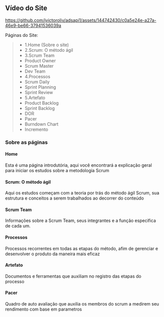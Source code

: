 ## Vídeo do Site




https://github.com/jvictoroliv/adsapi1/assets/144742430/c0a5e24e-a27a-46e9-be66-37941536039a




Páginas do Site:
>  - 1.Home (Sobre o site)
>  - 2.Scrum: O método ágil
>  - 3.Scrum Team
>  - Product Owner
>  - Scrum Master
>  - Dev Team
>  - 4.Processos
>  - Scrum Daily
>  - Sprint Planning
>  - Sprint Review
>  - 5.Artefato
>  - Product Backlog
>  - Sprint Backlog
>  - DOR
>  - Pacer
>  - Burndown Chart
>  - Incremento


### Sobre as páginas

#### Home
Esta é uma página introdutória, aqui você encontrará a explicação geral para iniciar os estudos sobre a metodologia Scrum

#### Scrum: O método ágil
Aqui os estudos começam com a teoria por trás do método ágil Scrum, sua estrutura e conceitos a serem trabalhados ao decorrer do conteúdo

#### Scrum Team
Informações sobre a Scrum Team, seus integrantes e a função especifica de cada um.

#### Processos
Processos recorrentes em todas as etapas do método, afim de gerenciar e desenvolver o produto da maneira mais eficaz

#### Artefato
Documentos e ferramentas que auxiliam no registro das etapas do processo

#### Pacer
Quadro de auto avaliação que auxilia os membros do scrum a medirem seu rendimento com base em parametros
